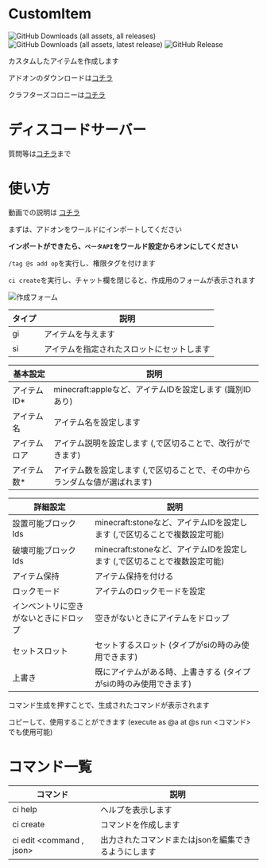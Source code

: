 # CustomItem

![GitHub Downloads (all assets, all releases)](https://img.shields.io/github/downloads/Naru8521/CustomItem/total) ![GitHub Downloads (all assets, latest release)](https://img.shields.io/github/downloads/Naru8521/CustomItem/latest/total?color=green) ![GitHub Release](https://img.shields.io/github/v/release/Naru8521/CustomItem)

カスタムしたアイテムを作成します

アドオンのダウンロードは[コチラ](https://github.com/Naru8521/CustomItem/releases)

クラフターズコロニーは[コチラ](https://minecraft-mcworld.com/92101/)

# ディスコードサーバー
質問等は[コチラ](https://discord.com/invite/Mfn8HRhUfm)まで

# 使い方
動画での説明は [コチラ](https://youtu.be/__Nij10h9Hc?si=u-3uNhvPsjAtBKgK)

まずは、アドオンをワールドにインポートしてください

__インポートができたら、``ベータAPI``をワールド設定からオンにしてください__

``/tag @s add op``を実行し、権限タグを付けます

``ci create``を実行し、チャット欄を閉じると、作成用のフォームが表示されます

![作成フォーム](https://github.com/user-attachments/assets/83a54ff8-d914-4c95-ba99-3ff8cc024518)

| タイプ  | 説明 |
| ------------- | ------------- |
| gi  | アイテムを与えます |
| si | アイテムを指定されたスロットにセットします |

| 基本設定 | 説明 |
| ------------- | ------------- |
| アイテムID* | minecraft:appleなど、アイテムIDを設定します (識別IDあり) |
| アイテム名 | アイテム名を設定します |
| アイテムロア | アイテム説明を設定します (,で区切ることで、改行ができます) |
| アイテム数* | アイテム数を設定します (,で区切ることで、その中からランダムな値が選ばれます) |

| 詳細設定 | 説明 |
| ------------- | ------------- |
| 設置可能ブロックIds | minecraft:stoneなど、アイテムIDを設定します (,で区切ることで複数設定可能) |
| 破壊可能ブロックIds | minecraft:stoneなど、アイテムIDを設定します (,で区切ることで複数設定可能) |
| アイテム保持 | アイテム保持を付ける |
| ロックモード | アイテムのロックモードを設定 |
| インベントリに空きがないときにドロップ | 空きがないときにアイテムをドロップ |
| セットスロット | セットするスロット (タイプがsiの時のみ使用できます) |
| 上書き | 既にアイテムがある時、上書きする (タイプがsiの時のみ使用できます) |

コマンド生成を押すことで、生成されたコマンドが表示されます

コピーして、使用することができます (execute as @a at @s run <コマンド> でも使用可能)

# コマンド一覧
| コマンド  | 説明 |
| ------------- | ------------- |
| ci help  | ヘルプを表示します |
| ci create | コマンドを作成します |
| ci edit <command , json> | 出力されたコマンドまたはjsonを編集できるようにします |
